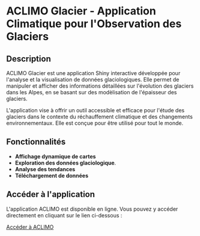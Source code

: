 # ACLIMO Glacier - Application Climatique pour l'Observation des Glaciers

## Description

ACLIMO Glacier est une application Shiny interactive développée pour l'analyse et la visualisation de données glaciologiques. Elle permet de manipuler et afficher des informations détaillées sur l'évolution des glaciers dans les Alpes, en se basant sur des modèlisation de l'épaisseur des glaciers.

L'application vise à offrir un outil accessible et efficace pour l'étude des glaciers dans le contexte du réchauffement climatique et des changements environnementaux. Elle est conçue pour être utilisé pour tout le monde.

## Fonctionnalités

- **Affichage dynamique de cartes** 
- **Exploration des données glaciologique**.
- **Analyse des tendances**
- **Téléchargement de données** 

## Accéder à l'application

L'application ACLIMO est disponible en ligne. Vous pouvez y accéder directement en cliquant sur le lien ci-dessous :

[Accéder à ACLIMO](https://ige-aclimo-glaciers.u-ga.fr/app_ACLIMOglacier/)
